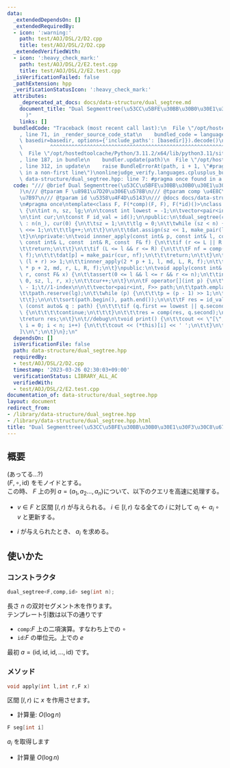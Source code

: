 ```yaml
---
data:
  _extendedDependsOn: []
  _extendedRequiredBy:
  - icon: ':warning:'
    path: test/AOJ/DSL/2/D2.cpp
    title: test/AOJ/DSL/2/D2.cpp
  _extendedVerifiedWith:
  - icon: ':heavy_check_mark:'
    path: test/AOJ/DSL/2/E2.test.cpp
    title: test/AOJ/DSL/2/E2.test.cpp
  _isVerificationFailed: false
  _pathExtension: hpp
  _verificationStatusIcon: ':heavy_check_mark:'
  attributes:
    _deprecated_at_docs: docs/data-structure/dual_segtree.md
    document_title: "Dual Segmenttree(\u53CC\u5BFE\u30BB\u30B0\u30E1\u30F3\u30C8\u6728\
      )"
    links: []
  bundledCode: "Traceback (most recent call last):\n  File \"/opt/hostedtoolcache/Python/3.11.2/x64/lib/python3.11/site-packages/onlinejudge_verify/documentation/build.py\"\
    , line 71, in _render_source_code_stat\n    bundled_code = language.bundle(stat.path,\
    \ basedir=basedir, options={'include_paths': [basedir]}).decode()\n          \
    \         ^^^^^^^^^^^^^^^^^^^^^^^^^^^^^^^^^^^^^^^^^^^^^^^^^^^^^^^^^^^^^^^^^^^^^^^^^^^^^^^^^\n\
    \  File \"/opt/hostedtoolcache/Python/3.11.2/x64/lib/python3.11/site-packages/onlinejudge_verify/languages/cplusplus.py\"\
    , line 187, in bundle\n    bundler.update(path)\n  File \"/opt/hostedtoolcache/Python/3.11.2/x64/lib/python3.11/site-packages/onlinejudge_verify/languages/cplusplus_bundle.py\"\
    , line 312, in update\n    raise BundleErrorAt(path, i + 1, \"#pragma once found\
    \ in a non-first line\")\nonlinejudge_verify.languages.cplusplus_bundle.BundleErrorAt:\
    \ data-structure/dual_segtree.hpp: line 7: #pragma once found in a non-first line\n"
  code: "/// @brief Dual Segmenttree(\u53CC\u5BFE\u30BB\u30B0\u30E1\u30F3\u30C8\u6728\
    )\n/// @tparam F \u8981\u7D20\u306E\u578B\n/// @tparam comp \u4E8C\u9805\u6F14\
    \u7B97\n/// @tparam id \u5358\u4F4D\u5143\n/// @docs docs/data-structure/dual_segtree.md\n\
    \n#pragma once\ntemplate<class F, F(*comp)(F, F), F(*id)()>\nclass dual_segtree\
    \ {\n\tint n, sz, lg;\n\n\tconst int lowest = -1;\n\tvector<pair<int, F>> dat;\n\
    \n\tint cur;\n\tconst F id_val = id();\n\npublic:\n\tdual_segtree(const int& n_)\
    \ : n(n_), cur(0) {\n\t\tsz = 1;\n\t\tlg = 0;\n\t\twhile (sz < n) {\n\t\t\tsz\
    \ <<= 1;\n\t\t\tlg++;\n\t\t}\n\n\t\tdat.assign(sz << 1, make_pair(lowest, id_val));\n\
    \t}\n\nprivate:\n\tvoid innner_apply(const int& p, const int& l, const int& r,\
    \ const int& L, const  int& R, const  F& f) {\n\t\tif (r <= L || R <= l) {\n\t\
    \t\treturn;\n\t\t}\n\t\tif (L <= l && r <= R) {\n\t\t\tF nf = comp(dat[p].second,\
    \ f);\n\t\t\tdat[p] = make_pair(cur, nf);\n\t\t\treturn;\n\t\t}\n\t\tint md =\
    \ (l + r) >> 1;\n\t\tinnner_apply(2 * p + 1, l, md, L, R, f);\n\t\tinnner_apply(2\
    \ * p + 2, md, r, L, R, f);\n\t}\npublic:\n\tvoid apply(const int& l, const int&\
    \ r, const F& x) {\n\t\tassert(0 <= l && l <= r && r <= n);\n\t\tinnner_apply(0,\
    \ 0, sz, l, r, x);\n\t\tcur++;\n\t}\n\n\tF operator[](int p) {\n\t\tp = p + sz\
    \ - 1;\t//1-index\n\n\t\tvector<pair<int, F>> path;\n\t\tpath.emplace_back(dat[p]);\n\
    \t\tpath.reserve(lg);\n\t\twhile (p) {\n\t\t\tp = (p - 1) >> 1;\n\t\t\tpath.emplace_back(dat[p]);\n\
    \t\t};\n\n\t\tsort(path.begin(), path.end());\n\n\t\tF res = id_val;\n\t\tfor\
    \ (const auto& q : path) {\n\t\t\tif (q.first == lowest || q.second == id_val)\
    \ {\n\t\t\t\tcontinue;\n\t\t\t}\n\t\t\tres = comp(res, q.second);\n\t\t}\n\n\t\
    \treturn res;\n\t}\n\t//debug\n\tvoid print() {\n\t\tcout << \"[\";\n\t\tfor (int\
    \ i = 0; i < n; i++) {\n\t\t\tcout << (*this)[i] << ' ';\n\t\t}\n\t\tcout << \"\
    ]\\n\";\n\t}\n};\n"
  dependsOn: []
  isVerificationFile: false
  path: data-structure/dual_segtree.hpp
  requiredBy:
  - test/AOJ/DSL/2/D2.cpp
  timestamp: '2023-03-26 02:30:03+09:00'
  verificationStatus: LIBRARY_ALL_AC
  verifiedWith:
  - test/AOJ/DSL/2/E2.test.cpp
documentation_of: data-structure/dual_segtree.hpp
layout: document
redirect_from:
- /library/data-structure/dual_segtree.hpp
- /library/data-structure/dual_segtree.hpp.html
title: "Dual Segmenttree(\u53CC\u5BFE\u30BB\u30B0\u30E1\u30F3\u30C8\u6728)"
---
```

## 概要
(あってる...?)\
$(F,\circ,\text{id})$ をモノイドとする。\
この時、 $F$ 上の列 $a=(a_1,a_2\dots,a_n)$について、以下のクエリを高速に処理する。
- $v\in F$ と区間 $[l,r)$ が与えられる。 $i\in [l,r)$ なる全ての $i$ に対して $a_i\leftarrow a_i\circ v$ と更新する。

- $i$ が与えられたとき、 $a_i$ を求める。

## 使いかた
### コンストラクタ
```cpp
dual_segtree<F,comp,id> seg(int n);
```
長さ $n$ の双対セグメント木を作ります。\
テンプレート引数は以下の通りです
- `comp`:$F$ 上の二項演算。すなわち上での $\circ$
- `id`:$F$ の単位元。上での $e$

最初 $a=(\text{id},\text{id},\text{id},\dots,\text{id})$ です。
### メソッド
```cpp
void apply(int l,int r,F x)
```
区間 $[l,r)$ に $x$ を作用させます。
- 計算量: $O(\log n)$

```cpp
F seg[int i]
```
$a_i$ を取得します
- 計算量 $O(\log n)$
